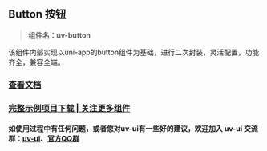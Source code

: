 ## Button 按钮

> **组件名：uv-button**

该组件内部实现以uni-app的button组件为基础，进行二次封装，灵活配置，功能齐全，兼容全端。

### <a href="https://www.uvui.cn/components/button.html" target="_blank">查看文档</a>

### [完整示例项目下载 | 关注更多组件](https://ext.dcloud.net.cn/plugin?name=uv-ui)

#### 如使用过程中有任何问题，或者您对uv-ui有一些好的建议，欢迎加入 uv-ui 交流群：<a href="https://ext.dcloud.net.cn/plugin?id=12287" target="_blank">uv-ui</a>、<a href="https://www.uvui.cn/components/addQQGroup.html" target="_blank">官方QQ群</a>
